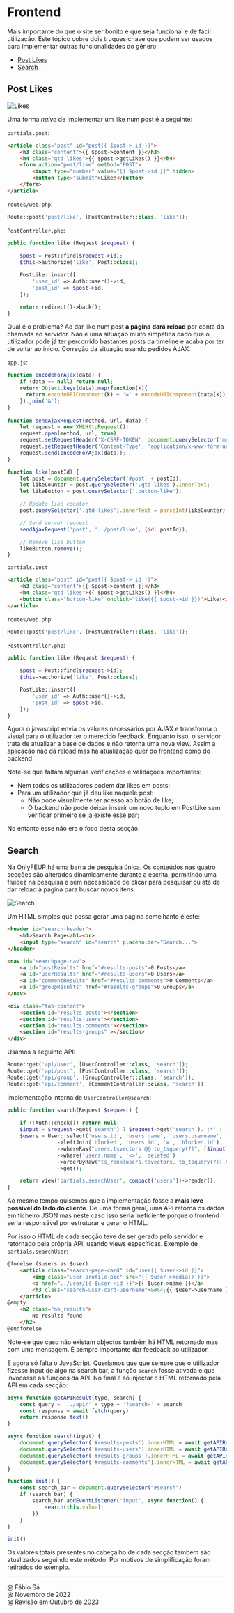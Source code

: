# Frontend

Mais importante do que o site ser bonito é que seja funcional e de fácil utilização. Este tópico cobre dois truques chave que podem ser usados para implementar outras funcionalidades do género:

- [Post Likes](#post-likes)
- [Search](#search)

## Post Likes

![Likes](../Images/PostLikes.png)

Uma forma *naive* de implementar um like num post é a seguinte:

`partials.post`:

```html
<article class="post" id="post{{ $post-> id }}">
    <h3 class="content">{{ $post->content }}</h3>
    <h4 class="qtd-likes">{{ $post->getLikes() }}</h4>
    <form action="post/like" method="POST">
        <input type="number" value="{{ $post->id }}" hidden>
        <button type="submit">Like!</button>
    </form>
</article>
```

`routes/web.php`:

```php
Route::post('post/like', [PostController::class, 'like']);
```

`PostController.php`:

```php
public function like (Request $request) {
      
    $post = Post::find($request->id);
    $this->authorize('like', Post::class);

    PostLike::insert([
        'user_id' => Auth::user()->id,
        'post_id' => $post->id,
    ]);

    return redirect()->back();
}
```

Qual é o problema? Ao dar like num post **a página dará reload** por conta da chamada ao servidor. Não é uma situação muito simpática dado que o utilizador pode já ter percorrido bastantes posts da timeline e acaba por ter de voltar ao início. Correção da situação usando pedidos AJAX:

`app.js`:

```js
function encodeForAjax(data) {
    if (data == null) return null;
    return Object.keys(data).map(function(k){
      return encodeURIComponent(k) + '=' + encodeURIComponent(data[k])
    }).join('&');
}
  
function sendAjaxRequest(method, url, data) {
    let request = new XMLHttpRequest();
    request.open(method, url, true);
    request.setRequestHeader('X-CSRF-TOKEN', document.querySelector('meta[name="csrf-token"]').content);
    request.setRequestHeader('Content-Type', 'application/x-www-form-urlencoded');
    request.send(encodeForAjax(data));
}

function like(postId) {
    let post = document.querySelector('#post' + postId);
    let likeCounter = post.querySelector('.qtd-likes').innerText;
    let likeButton = post.querySelector('.button-like');

    // Update like counter
    post.querySelector('.qtd-likes').innerText = parseInt(likeCounter) + 1;

    // Send server request
    sendAjaxRequest('post', '../post/like', {id: postId});

    // Remove like button
    likeButton.remove();
}
```

`partials.post`

```html
<article class="post" id="post{{ $post-> id }}">
    <h3 class="content">{{ $post->content }}</h3>
    <h4 class="qtd-likes">{{ $post->getLikes() }}</h4>
    <button class="button-like" onclick="like({{ $post->id }})">Like!</button>
</article>
```

`routes/web.php`:

```php
Route::post('post/like', [PostController::class, 'like']);
```

`PostController.php`:

```php
public function like (Request $request) {
      
    $post = Post::find($request->id);
    $this->authorize('like', Post::class);

    PostLike::insert([
        'user_id' => Auth::user()->id,
        'post_id' => $post->id,
    ]);
}
```

Agora o javascript envia os valores necessários por AJAX e transforma o visual para o utilizador ter o merecido feedback. Enquanto isso, o servidor trata de atualizar a base de dados e não retorna uma nova view. Assim a aplicação não dá reload mas há atualização quer do frontend como do backend.

Note-se que faltam algumas verificações e validações importantes:

- Nem todos os utilizadores podem dar likes em posts;
- Para um utilizador que já deu like naquele post:
    - Não pode visualmente ter acesso ao botão de like;
    - O backend não pode deixar inserir um novo tuplo em PostLike sem verificar primeiro se já existe esse par;

No entanto esse não era o foco desta secção.

## Search

Na OnlyFEUP há uma barra de pesquisa única. Os conteúdos nas quatro secções são alterados dinamicamente durante a escrita, permitindo uma fluidez na pesquisa e sem necessidade de clicar para pesquisar ou até de dar reload à página para buscar novos itens:

![Search](../Images/Search.png)

Um HTML simples que possa gerar uma página semelhante é este:

```html
<header id="search-header">
    <h1>Search Page</h1><br>
    <input type="search" id="search" placeholder="Search...">
</header>

<nav id="searchpage-nav">
    <a id="postResults" href="#results-posts">0 Posts</a>
    <a id="userResults" href="#results-users">0 Users</a>
    <a id="commentResults" href="#results-comments">0 Comments</a>
    <a id="groupResults" href="#results-groups">0 Groups</a>
</nav>

<div class="tab-content">
    <section id="results-posts"></section>
    <section id="results-users"></section>
    <section id="results-comments"></section>
    <section id="results-groups" ></section>
</div>
```

Usamos a seguinte API:

```php
Route::get('api/user', [UserController::class, 'search']);
Route::get('api/post', [PostController::class, 'search']);
Route::get('api/group', [GroupController::class, 'search']);
Route::get('api/comment', [CommentController::class, 'search']);
```

Implementação interna de `UserController@search`:

```php
public function search(Request $request) {
        
    if (!Auth::check()) return null;
    $input = $request->get('search') ? $request->get('search').':*' : "*";
    $users = User::select('users.id', 'users.name', 'users.username', 'blocked.id AS blocked')
                ->leftJoin('blocked', 'users.id', '=', 'blocked.id')
                ->whereRaw("users.tsvectors @@ to_tsquery(?)", [$input])
                ->where('users.name', '<>', 'deleted')
                ->orderByRaw("ts_rank(users.tsvectors, to_tsquery(?)) ASC", [$input])
                ->get();

    return view('partials.searchUser', compact('users'))->render();
}
```

Ao mesmo tempo quisemos que a implementação fosse a **mais leve possível do lado do cliente**. De uma forma geral, uma API retorna os dados em ficheiro JSON mas neste caso isso seria ineficiente porque o frontend seria responsável por estruturar e gerar o HTML.

Por isso o HTML de cada secção teve de ser gerado pelo servidor e retornado pela própria API, usando views específicas. Exemplo de `partials.searchUser`:

```html
@forelse ($users as $user)
    <article class="search-page-card" id="user{{ $user->id }}">
        <img class="user-profile-pic" src="{{ $user->media() }}">
        <a href="../user/{{ $user->id }}">{{ $user->name }}</a>
        <h3 class="search-user-card-username">&#64;{{ $user->username }}</h3>
    </article>
@empty
    <h2 class="no_results">
        No results found
    </h2>
@endforelse
```

Note-se que caso não existam objectos também há HTML retornado mas com uma mensagem. É sempre importante dar feedback ao utilizador.

E agora só falta o JavaScript. Queríamos que que sempre que o utilizador fizesse input de algo na search bar, a função `search` fosse ativada e que invocasse as funções da API. No final é só injectar o HTML retornado pela API em cada secção:

```js
async function getAPIResult(type, search) {
    const query = '../api/' + type + '?search=' + search
    const response = await fetch(query)
    return response.text()
}

async function search(input) {
    document.querySelector('#results-posts').innerHTML = await getAPIResult('post', input);
    document.querySelector('#results-users').innerHTML = await getAPIResult('user', input)
    document.querySelector('#results-groups').innerHTML = await getAPIResult('group', input)
    document.querySelector('#results-comments').innerHTML = await getAPIResult('comment', input)
}

function init() {
    const search_bar = document.querySelector("#search")
    if (search_bar) {
        search_bar.addEventListener('input', async function() {
            search(this.value);
        })
    }
}

init()
```

Os valores totais presentes no cabeçalho de cada secção também são atualizados seguindo este método. Por motivos de simplificação foram retirados do exemplo.

---

@ Fábio Sá <br>
@ Novembro de 2022 <br>
@ Revisão em Outubro de 2023
